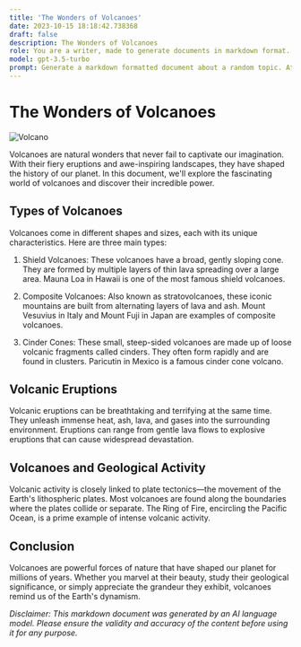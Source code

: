```yaml
---
title: 'The Wonders of Volcanoes'
date: 2023-10-15 18:18:42.738368
draft: false
description: The Wonders of Volcanoes
role: You are a writer, made to generate documents in markdown format. It is very important that all of the documents you generate are in valid markdown format.
model: gpt-3.5-turbo
prompt: Generate a markdown formatted document about a random topic. At the bottom, include a disclaimer explaining that the document was generated by you. The first line of the document should be the title. Make sure that the entire document is in proper markdown format, using a mix of various tags to make the document visually appealing.
---
```


# The Wonders of Volcanoes

![Volcano](https://images.unsplash.com/photo-1534460270877-8f2f9a27f6ac)

Volcanoes are natural wonders that never fail to captivate our imagination. With their fiery eruptions and awe-inspiring landscapes, they have shaped the history of our planet. In this document, we'll explore the fascinating world of volcanoes and discover their incredible power.

## Types of Volcanoes

Volcanoes come in different shapes and sizes, each with its unique characteristics. Here are three main types:

1. Shield Volcanoes: These volcanoes have a broad, gently sloping cone. They are formed by multiple layers of thin lava spreading over a large area. Mauna Loa in Hawaii is one of the most famous shield volcanoes.

2. Composite Volcanoes: Also known as stratovolcanoes, these iconic mountains are built from alternating layers of lava and ash. Mount Vesuvius in Italy and Mount Fuji in Japan are examples of composite volcanoes.

3. Cinder Cones: These small, steep-sided volcanoes are made up of loose volcanic fragments called cinders. They often form rapidly and are found in clusters. Paricutin in Mexico is a famous cinder cone volcano.

## Volcanic Eruptions

Volcanic eruptions can be breathtaking and terrifying at the same time. They unleash immense heat, ash, lava, and gases into the surrounding environment. Eruptions can range from gentle lava flows to explosive eruptions that can cause widespread devastation.

## Volcanoes and Geological Activity

Volcanic activity is closely linked to plate tectonics—the movement of the Earth's lithospheric plates. Most volcanoes are found along the boundaries where the plates collide or separate. The Ring of Fire, encircling the Pacific Ocean, is a prime example of intense volcanic activity.

## Conclusion

Volcanoes are powerful forces of nature that have shaped our planet for millions of years. Whether you marvel at their beauty, study their geological significance, or simply appreciate the grandeur they exhibit, volcanoes remind us of the Earth's dynamism.

*Disclaimer: This markdown document was generated by an AI language model. Please ensure the validity and accuracy of the content before using it for any purpose.*